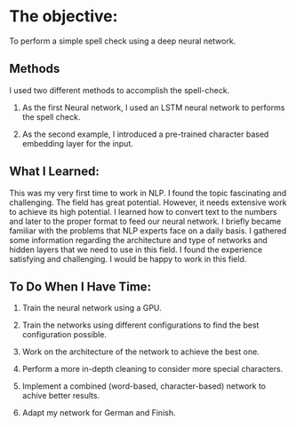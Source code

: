 # The objective:
To perform a simple spell check using a deep neural network.
## Methods
I used two different methods to accomplish the spell-check.

1. As the first Neural network, I used an LSTM neural network to performs the spell check.


2. As the second example, I introduced a pre-trained character based embedding layer for the input.

## What I Learned:

This was my very first time to work in NLP. I found the topic fascinating and challenging. The field has great potential. However, it needs extensive work to achieve its high potential. I learned how to convert text to the numbers and later to the proper format to feed our neural network. I briefly became familiar with the problems that NLP experts face on a daily basis. I gathered some information regarding the architecture and type of networks and hidden layers that we need to use in this field. I found the experience satisfying and challenging. I would be happy to work in this field. 

## To Do When I Have Time:

1. Train the neural network using a GPU.

2. Train the networks using different configurations to find the best configuration possible.

3. Work on the architecture of the network to achieve the best one.

4. Perform a more in-depth cleaning to consider more special characters.

5. Implement a combined (word-based, character-based) network to achive better results.

6. Adapt my network for German and Finish.
